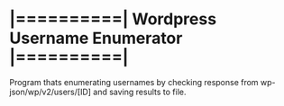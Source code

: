 # |==========| Wordpress Username Enumerator |==========|
Program thats enumerating usernames by checking response from wp-json/wp/v2/users/[ID] and saving results to file.
